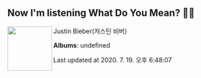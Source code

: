 ## Now I'm listening What Do You Mean? 🎵🎵

[<img align="left" width="100" src="https://i.ytimg.com/vi/DK_0jXPuIr0/sddefault.jpg?sqp=-oaymwEWCJADEOEBIAQqCghqEJQEGHgg6AJIWg&rs">](https://music.youtube.com/channel/UCGvj8kfUV5Q6lzECIrGY19g)

Justin Bieber(저스틴 비버)

**Albums**: undefined

Last updated at 2020. 7. 19. 오후 6:48:07
